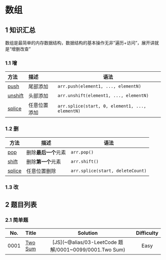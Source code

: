 # 数组

## 1 知识汇总

数组是最简单的内存数据结构，数据结构的基本操作无非”遍历+访问”，展开讲就是“增删改查”

### 1.1 增

| 方法                                                                                                      | 描述         | 语法                                            |
| :-------------------------------------------------------------------------------------------------------- | :----------- | ----------------------------------------------- |
| [push](https://developer.mozilla.org/zh-CN/docs/Web/JavaScript/Reference/Global_Objects/Array/push)       | 尾部添加     | `arr.push(element1, ..., elementN)`             |
| [unshift](https://developer.mozilla.org/zh-CN/docs/Web/JavaScript/Reference/Global_Objects/Array/unshift) | 头部添加     | `arr.unshift(element1, ..., elementN)`          |
| [splice](https://developer.mozilla.org/zh-CN/docs/Web/JavaScript/Reference/Global_Objects/Array/splice)   | 任意位置添加 | `arr.splice(start, 0, element1, ..., elementN)` |

### 1.2 删

| 方法                                                                                                    | 描述                 | 语法                             |
| ------------------------------------------------------------------------------------------------------- | -------------------- | -------------------------------- |
| [pop](https://developer.mozilla.org/zh-CN/docs/Web/JavaScript/Reference/Global_Objects/Array/pop)       | 删除**最后一个**元素 | `arr.pop()`                      |
| [shift](https://developer.mozilla.org/zh-CN/docs/Web/JavaScript/Reference/Global_Objects/Array/shift)   | 删除**第一个**元素   | `arr.shift()`                    |
| [splice](https://developer.mozilla.org/zh-CN/docs/Web/JavaScript/Reference/Global_Objects/Array/splice) | 任意位置删除         | `arr.splice(start, deleteCount)` |

### 1.3 改

## 2 题目列表

### 2.1 简单题

|  No.  | Title                                                |                       Solution                        | Difficulty |
| :---: | :--------------------------------------------------- | :---------------------------------------------------: | :--------: |
| 0001  | [Two Sum](https://leetcode-cn.com/problems/two-sum/) | [JS](~@alias/03-LeetCode 题解/0001~0099/0001.Two Sum) |    Easy    |

